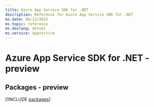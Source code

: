```yaml
---
title: Azure App Service SDK for .NET
description: Reference for Azure App Service SDK for .NET
ms.date: 06/12/2025
ms.topic: reference
ms.devlang: dotnet
ms.service: appservice
---
```

# Azure App Service SDK for .NET - preview
## Packages - preview
[!INCLUDE [packages](app-service-index.md)]